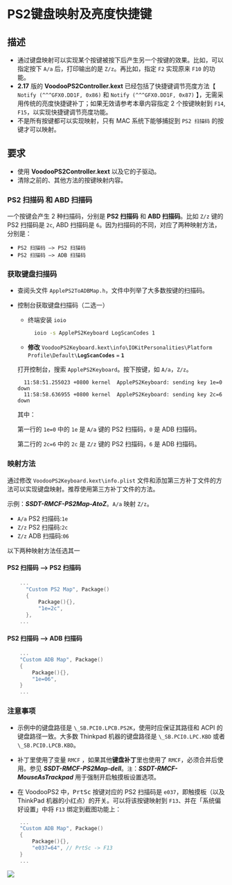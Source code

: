 # PS2键盘映射及亮度快捷键

## 描述

- 通过键盘映射可以实现某个按键被按下后产生另一个按键的效果。比如，可以指定按下 `A/a` 后，打印输出的是 `Z/z`。再比如，指定 `F2` 实现原来 `F10` 的功能。
- **2.17** 版的 **VoodooPS2Controller.kext** 已经包括了快捷键调节亮度方法【 `Notify (^^^GFX0.DD1F, 0x86)` 和 `Notify (^^^GFX0.DD1F, 0x87)` 】，无需采用传统的亮度快捷键补丁；如果无效请参考本章内容指定 2 个按键映射到 `F14`, `F15`，以实现快捷键调节亮度功能。
- 不是所有按键都可以实现映射，只有 MAC 系统下能够捕捉到 `PS2 扫描码` 的按键才可以映射。

## 要求

- 使用 **VoodooPS2Controller.kext** 以及它的子驱动。
- 清除之前的、其他方法的按键映射内容。

### PS2 扫描码 和 ABD 扫描码

一个按键会产生 2 种扫描码，分别是 **PS2 扫描码** 和 **ABD 扫描码**。比如 `Z/z` 键的 PS2 扫描码是 `2c`, ABD 扫描码是 `6`。因为扫描码的不同，对应了两种映射方法，分别是：

- `PS2 扫描码 —> PS2 扫描码`
- `PS2 扫描码 —> ADB 扫描码`

### 获取键盘扫描码

- 查阅头文件 `ApplePS2ToADBMap.h`，文件中列举了大多数按键的扫描码。

- 控制台获取键盘扫描码（二选一）

  - 终端安装 `ioio`

    ```bash
      ioio -s ApplePS2Keyboard LogScanCodes 1
    ```

  - **修改** `VoodooPS2Keyboard.kext\info\IOKitPersonalities\Platform Profile\Default\`**`LogScanCodes`** `=` **`1`**

  打开控制台，搜索 `ApplePS2Keyboard`。按下按键，如 `A/a`，`Z/z`。

  ```log
    11:58:51.255023 +0800 kernel  ApplePS2Keyboard: sending key 1e=0 down
    11:58:58.636955 +0800 kernel  ApplePS2Keyboard: sending key 2c=6 down
  ```

  其中：

  第一行的 `1e=0` 中的 `1e` 是 `A/a` 键的 PS2 扫描码，`0` 是 ADB 扫描码。

  第二行的 `2c=6` 中的 `2c` 是 `Z/z` 键的 PS2 扫描码，`6` 是 ADB 扫描码。

### 映射方法

通过修改 `VoodooPS2Keyboard.kext\info.plist` 文件和添加第三方补丁文件的方法可以实现键盘映射。推荐使用第三方补丁文件的方法。

示例：***SSDT-RMCF-PS2Map-AtoZ***。`A/a` 映射 `Z/z`。

- `A/a` PS2 扫描码:`1e`
- `Z/z` PS2 扫描码:`2c`
- `Z/z` ADB 扫描码:`06`

以下两种映射方法任选其一

#### PS2 扫描码 —> PS2 扫描码

```Swift
    ...
      "Custom PS2 Map", Package()
      {
          Package(){},
          "1e=2c",
      },
    ...
```

#### PS2 扫描码 —> ADB 扫描码

```Swift
    ...
    "Custom ADB Map", Package()
    {
        Package(){},
        "1e=06",
    }
    ...
```

### 注意事项

- 示例中的键盘路径是 `\_SB.PCI0.LPCB.PS2K`，使用时应保证其路径和 ACPI 的键盘路径一致。大多数 Thinkpad 机器的键盘路径是 `\_SB.PCI0.LPC.KBD` 或者 `\_SB.PCI0.LPCB.KBD`。

- 补丁里使用了变量 `RMCF` ，如果其他**键盘补丁**里也使用了 `RMCF`，必须合并后使用。参见 ***SSDT-RMCF-PS2Map-dell***。`注`：***SSDT-RMCF-MouseAsTrackpad*** 用于强制开启触摸板设置选项。

- 在 VoodooPS2 中，<kbd>PrtSc</kbd> 按键对应的 PS2 扫描码是 `e037`，即触摸板（以及 ThinkPad 机器的小红点）的开关。可以将该按键映射到 `F13`、并在「系统偏好设置」中将 `F13` 绑定到截图功能上：

```Swift
    ...
    "Custom ADB Map", Package()
    {
        Package(){},
        "e037=64", // PrtSc -> F13
    }
    ...
```

![](https://i.loli.net/2020/04/01/gQqVC2YKFweSARZ.png)
